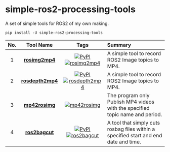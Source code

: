 # simple-ros2-processing-tools
A set of simple tools for ROS2 of my own making.

```
pip install -U simple-ros2-processing-tools
```

|No.|Tool Name|Tags|Summary|
|:-:|:-:|:-:|:-|
|1|**[rosimg2mp4](https://github.com/PINTO0309/rosimg2mp4)**|[![PyPI](https://img.shields.io/pypi/v/rosimg2mp4?color=2BAF2B)](https://pypi.org/project/rosimg2mp4/)[![rosimg2mp4](https://img.shields.io/github/stars/PINTO0309/rosimg2mp4.svg?style=social)](https://github.com/PINTO0309/rosimg2mp4)|A simple tool to record ROS2 Image topics to MP4.|
|2|**[rosdepth2mp4](https://github.com/PINTO0309/rosdepth2mp4)**|[![PyPI](https://img.shields.io/pypi/v/rosdepth2mp4?color=2BAF2B)](https://pypi.org/project/rosdepth2mp4/)[![rosdepth2mp4](https://img.shields.io/github/stars/PINTO0309/rosdepth2mp4.svg?style=social)](https://github.com/PINTO0309/ros2bagcut)|A simple tool to record ROS2 Image topics to MP4.|
|3|**[mp42rosimg](https://github.com/PINTO0309/mp42rosimg)**|[![mp42rosimg](https://img.shields.io/github/stars/PINTO0309/mp42rosimg.svg?style=social)](https://github.com/PINTO0309/mp42rosimg)|The program only Publish MP4 videos with the specified topic name and period.|
|4|**[ros2bagcut](https://github.com/PINTO0309/ros2bagcut)**|[![PyPI](https://img.shields.io/pypi/v/ros2bagcut?color=2BAF2B)](https://pypi.org/project/ros2bagcut/)[![ros2bagcut](https://img.shields.io/github/stars/PINTO0309/ros2bagcut.svg?style=social)](https://github.com/PINTO0309/ros2bagcut)|A tool that simply cuts rosbag files within a specified start and end date and time.|
